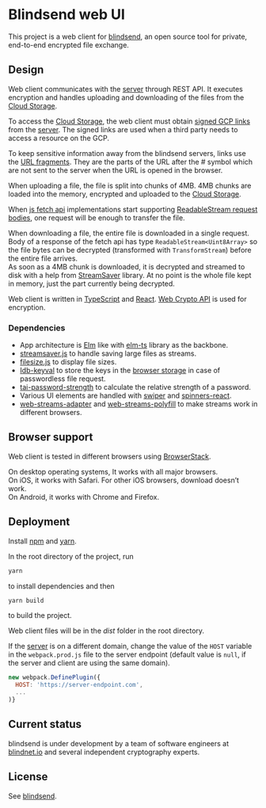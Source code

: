 # Blindsend web UI

This project is a web client for [blindsend](https://github.com/blindnet-io/blindsend), an open source tool for private, end-to-end encrypted file exchange.

## Design

Web client communicates with the [server](https://github.com/blindnet-io/blindsend-server) through REST API. It executes encryption and handles uploading and downloading of the files from the [Cloud Storage](https://cloud.google.com/storage).

To access the [Cloud Storage](https://cloud.google.com/storage), the web client must obtain [signed GCP links](https://cloud.google.com/storage/docs/access-control/signed-urls) from the [server](https://github.com/blindnet-io/blindsend-server). The signed links are used when a third party needs to access a resource on the GCP.

To keep sensitive information away from the blindsend servers, links use the [URL fragments](https://en.wikipedia.org/wiki/URI_fragment). They are the parts of the URL after the # symbol which are not sent to the server when the URL is opened in the browser.

When uploading a file, the file is split into chunks of 4MB. 4MB chunks are loaded into the memory, encrypted and uploaded to the [Cloud Storage](https://cloud.google.com/storage).

When [js fetch api](https://developer.mozilla.org/en-US/docs/Web/API/Fetch_API) implementations start supporting [ReadableStream<Uint8Array> request bodies](https://github.com/whatwg/fetch/pull/425), one request will be enough to transfer the file.

When downloading a file, the entire file is downloaded in a single request. Body of a response of the fetch api has type `ReadableStream<Uint8Array>` so the file bytes can be decrypted (transformed with `TransformStream`) before the entire file arrives.  
As soon as a 4MB chunk is downloaded, it is decrypted and streamed to disk with a help from [StreamSaver](https://github.com/jimmywarting/StreamSaver.js) library. At no point is the whole file kept in memory, just the part currently being decrypted. 

Web client is written in [TypeScript](https://www.typescriptlang.org/) and [React](https://reactjs.org/).
[Web Crypto API](https://developer.mozilla.org/en-US/docs/Web/API/Web_Crypto_API) is used for encryption.

### Dependencies

- App architecture is [Elm](https://guide.elm-lang.org/architecture/) like with [elm-ts](https://github.com/gcanti/elm-ts) library as the backbone.  
- [streamsaver.js](https://github.com/jimmywarting/StreamSaver.js) to handle saving large files as streams.  
- [filesize.js](https://github.com/avoidwork/filesize.js) to display file sizes.  
- [Idb-keyval](https://github.com/jakearchibald/idb-keyval) to store the keys in the [browser storage](https://developer.mozilla.org/en-US/docs/Web/API/IndexedDB_API) in case of passwordless file request.  
- [tai-password-strength](https://github.com/tests-always-included/password-strength) to calculate the relative strength of a password.  
- Various UI elements are handled with [swiper](https://github.com/nolimits4web/swiper) and [spinners-react](https://github.com/adexin/spinners-react).  
- [web-streams-adapter](https://github.com/MattiasBuelens/web-streams-adapter) and [web-streams-polyfill](https://github.com/MattiasBuelens/web-streams-polyfill) to make streams work in different browsers.

## Browser support

Web client is tested in different browsers using [BrowserStack](https://www.browserstack.com/).

On desktop operating systems, It works with all major browsers.  
On iOS, it works with Safari. For other iOS browsers, download doesn’t work.  
On Android, it works with Chrome and Firefox.  

## Deployment

Install [npm](https://www.npmjs.com/) and [yarn](https://yarnpkg.com/).

In the root directory of the project, run
```sh
yarn
```
to install dependencies and then
```sh
yarn build
```
to build the project.

Web client files will be in the _dist_ folder in the root directory.

If the [server](https://github.com/blindnet-io/blindsend-server) is on a different domain, change the value of the `HOST` variable in the `webpack.prod.js` file to the server endpoint (default value is `null`, if the server and client are using the same domain).

```js
new webpack.DefinePlugin({
  HOST: 'https://server-endpoint.com',
  ...
)}
```

## Current status

blindsend is under development by a team of software engineers at [blindnet.io](https://blindnet.io) and several independent cryptography experts.

## License

See [blindsend](https://github.com/blindnet-io/blindsend).